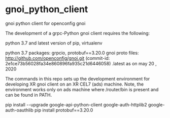 # gnoi_python_client
gnoi python client for openconfig gnoi

The development of a grpc-Python gnoi client requires the following:

python 3.7 and latest version of pip, virtualenv

python 3.7 packages: grpcio, protobuf==3.20.0
gnoi proto files: http://github.com/openconfig/gnoi.git (commit-id: 2e1ce73b56028fa34e860896fa935c21d6446058) .latest as on may 20 , 2020

The commands in this repo sets up the development environment for developing XR gnoi client on an XR CEL7 (ads) machine. Note, the environment works only on ads machine where /router/bin is present and can be found in PATH.

 pip install --upgrade google-api-python-client google-auth-httplib2 google-auth-oauthlib
 pip install protobuf==3.20.0 

